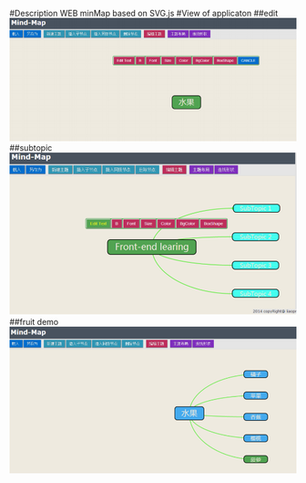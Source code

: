 #Description
WEB minMap based on SVG.js
#View of applicaton
##edit
![edit](/photo/edit.PNG)
##subtopic
![subtopic](/photo/topic.PNG)
##fruit demo
![fruit demo](/photo/subtopic.PNG)
